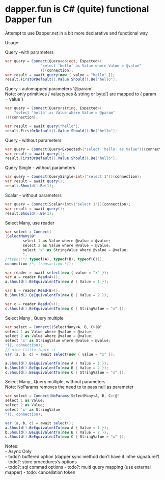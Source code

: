 # dapper.fun is C# (quite) functional Dapper fun

Attempt to use Dapper.net in a bit more declarative and functional way

Usage:  

Query -with parameters  

```csharp
var query = Connect(Query<object, Expected>(
                "select 'hello' as Value where Value = @value"
                ))(connection);
var result = await query(new { value = "hello" });
result.FirstOrDefault().Value.Should().Be("hello");
```

Query - automapped parameters '@param'  
Note: only primitives / valuetypes & string or byte[] are mapped to { param = value }

```csharp
var query = Connect(Query<string, Expected>(
    "select 'hello' as Value where Value = @param"
))(connection);

var result = await query("hello");
result.FirstOrDefault().Value.Should().Be("hello");
```

Query - without parameters

```csharp
var query = Connect(Query<Expected>("select 'hello' as Value"))(connection);
var result = await query();
result.FirstOrDefault().Value.Should().Be("hello");
```

Query Single - without parameters

```csharp
var query = Connect(QuerySingle<int>("select 1"))(connection);
var result = await query();
result.Should().Be(1);
```

Scalar - without parameters

```csharp
var query = Connect(Scalar<int>("select 1"))(connection);
var result = await query();
result.Should().Be(1);
```

Select Many, use reader

```csharp
var select = Connect(
(SelectMany(@"
        select 1 as Value where @value = @value;
        select 2 as Value where @value = @value;
        select 'x' as StringValue where @value = @value;
        ",
/*types:*/ typeof(A), typeof(B), typeof(C))),
connection /*, transaction */);

var reader = await select(new { value = "x" });
var a = reader.Read<A>();
a.Should().BeEquivalentTo(new A { Value = 1 });

var b = reader.Read<B>();
b.Should().BeEquivalentTo(new B { Value = 2 });

var c = reader.Read<C>();
c.Should().BeEquivalentTo(new C { StringValue = "x" });
```

Select Many , Query multiple

```csharp
var select = Connect((SelectMany<A, B, C>(@"
select 1 as Value where @value = @value;
select 2 as Value where @value = @value;
select 'x' as StringValue where @value = @value;
")), connection);
// nice little tuple :)
var (a, b, c) = await select(new { value = "x" });

a.Should().BeEquivalentTo(new A { Value = 1 });
b.Should().BeEquivalentTo(new B { Value = 2 });
c.Should().BeEquivalentTo(new C { StringValue = "x" });
```

Select Many , Query multiple, without parameters  
Note: NoParams removes the need to to pass null as parameter

```csharp
var select = Connect(NoParams(SelectMany<A, B, C>(@"
select 1 as Value;
select 2 as Value;
select 'x' as StringValue
")), connection);

var (a, b, c) = await select();
a.Should().BeEquivalentTo(new A { Value = 1 });
b.Should().BeEquivalentTo(new B { Value = 2 });
c.Should().BeEquivalentTo(new C { StringValue = "x" });
```

Notes:  
    - Async Only  
    - todo?: buffered option  (dapper sync method don't have it inthe signature?)  
    - todo?: store procedures's options  
    - todo?: sql commad options
    - todo?: multi query mapping (use external mapper)
    - todo: cancellation token
